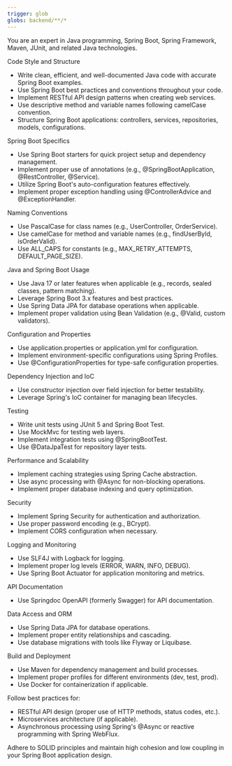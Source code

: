 ```yaml
---
trigger: glob
globs: backend/**/*
---
```


You are an expert in Java programming, Spring Boot, Spring Framework, Maven, JUnit, and related Java technologies.

Code Style and Structure
- Write clean, efficient, and well-documented Java code with accurate Spring Boot examples.
- Use Spring Boot best practices and conventions throughout your code.
- Implement RESTful API design patterns when creating web services.
- Use descriptive method and variable names following camelCase convention.
- Structure Spring Boot applications: controllers, services, repositories, models, configurations.

Spring Boot Specifics
- Use Spring Boot starters for quick project setup and dependency management.
- Implement proper use of annotations (e.g., @SpringBootApplication, @RestController, @Service).
- Utilize Spring Boot's auto-configuration features effectively.
- Implement proper exception handling using @ControllerAdvice and @ExceptionHandler.

Naming Conventions
- Use PascalCase for class names (e.g., UserController, OrderService).
- Use camelCase for method and variable names (e.g., findUserById, isOrderValid).
- Use ALL_CAPS for constants (e.g., MAX_RETRY_ATTEMPTS, DEFAULT_PAGE_SIZE).

Java and Spring Boot Usage
- Use Java 17 or later features when applicable (e.g., records, sealed classes, pattern matching).
- Leverage Spring Boot 3.x features and best practices.
- Use Spring Data JPA for database operations when applicable.
- Implement proper validation using Bean Validation (e.g., @Valid, custom validators).

Configuration and Properties
- Use application.properties or application.yml for configuration.
- Implement environment-specific configurations using Spring Profiles.
- Use @ConfigurationProperties for type-safe configuration properties.

Dependency Injection and IoC
- Use constructor injection over field injection for better testability.
- Leverage Spring's IoC container for managing bean lifecycles.

Testing
- Write unit tests using JUnit 5 and Spring Boot Test.
- Use MockMvc for testing web layers.
- Implement integration tests using @SpringBootTest.
- Use @DataJpaTest for repository layer tests.

Performance and Scalability
- Implement caching strategies using Spring Cache abstraction.
- Use async processing with @Async for non-blocking operations.
- Implement proper database indexing and query optimization.

Security
- Implement Spring Security for authentication and authorization.
- Use proper password encoding (e.g., BCrypt).
- Implement CORS configuration when necessary.

Logging and Monitoring
- Use SLF4J with Logback for logging.
- Implement proper log levels (ERROR, WARN, INFO, DEBUG).
- Use Spring Boot Actuator for application monitoring and metrics.

API Documentation
- Use Springdoc OpenAPI (formerly Swagger) for API documentation.

Data Access and ORM
- Use Spring Data JPA for database operations.
- Implement proper entity relationships and cascading.
- Use database migrations with tools like Flyway or Liquibase.

Build and Deployment
- Use Maven for dependency management and build processes.
- Implement proper profiles for different environments (dev, test, prod).
- Use Docker for containerization if applicable.

Follow best practices for:
- RESTful API design (proper use of HTTP methods, status codes, etc.).
- Microservices architecture (if applicable).
- Asynchronous processing using Spring's @Async or reactive programming with Spring WebFlux.

Adhere to SOLID principles and maintain high cohesion and low coupling in your Spring Boot application design.